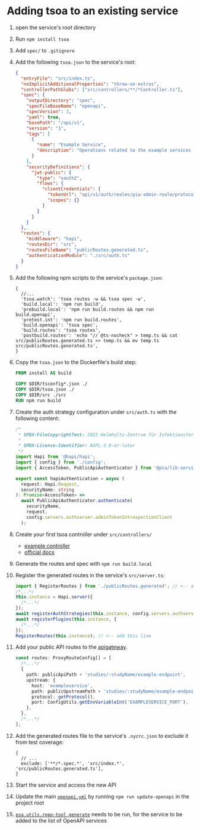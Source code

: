 # Adding tsoa to an existing service

1. open the service's root directory
2. Run `npm install tsoa`
3. Add `spec/` to `.gitignore`
4. Add the following `tsoa.json` to the service's root:

   ```json
   {
     "entryFile": "src/index.ts",
     "noImplicitAdditionalProperties": "throw-on-extras",
     "controllerPathGlobs": ["src/controllers/**/*Controller.ts"],
     "spec": {
       "outputDirectory": "spec",
       "specFileBaseName": "openapi",
       "specVersion": 3,
       "yaml": true,
       "basePath": "/api/v1",
       "version": "1",
       "tags": [
         {
           "name": "Example Service",
           "description": "Operations related to the example services domain."
         }
       ],
       "securityDefinitions": {
         "jwt-public": {
           "type": "oauth2",
           "flows": {
             "clientCredentials": {
               "tokenUrl": "api/v1/auth/realms/pia-admin-realm/protocol/openid-connect/token",
               "scopes": {}
             }
           }
         }
       }
     },
     "routes": {
       "middleware": "hapi",
       "routesDir": "src",
       "routesFileName": "publicRoutes.generated.ts",
       "authenticationModule": "./src/auth.ts"
     }
   }
   ```

5. Add the following npm scripts to the service's `package.json`:

   ```json5
   {
     //...
     'tsoa.watch': 'tsoa routes -w && tsoa spec -w',
     'build.local': 'npm run build',
     'prebuild.local': 'npm run build.routes && npm run build.openapi',
     'pretest.int': 'npm run build.routes',
     'build.openapi': 'tsoa spec',
     'build.routes': 'tsoa routes',
     'postbuild.routes': 'echo "// @ts-nocheck" > temp.ts && cat src/publicRoutes.generated.ts >> temp.ts && mv temp.ts src/publicRoutes.generated.ts',
   }
   ```

6. Copy the `tsoa.json` to the Dockerfile's build step:

   ```dockerfile
   FROM install AS build

   COPY $DIR/tsconfig*.json ./
   COPY $DIR/tsoa.json ./
   COPY $DIR/src ./src
   RUN npm run build
   ```

7. Create the auth strategy configuration under `src/auth.ts` with the following content:

   ```typescript
   /*
    * SPDX-FileCopyrightText: 2023 Helmholtz-Zentrum für Infektionsforschung GmbH (HZI) <PiaPost@helmholtz-hzi.de>
    *
    * SPDX-License-Identifier: AGPL-3.0-or-later
    */
   import Hapi from '@hapi/hapi';
   import { config } from './config';
   import { AccessToken, PublicApiAuthenticator } from '@pia/lib-service-core';

   export const hapiAuthentication = async (
     request: Hapi.Request,
     securityName: string
   ): Promise<AccessToken> =>
     await PublicApiAuthenticator.authenticate(
       securityName,
       request,
       config.servers.authserver.adminTokenIntrospectionClient
     );
   ```

8. Create your first tsoa controller under `src/controllers/`
   - [example controller](../psa.service.userservice/src/controllers/public/participantController.ts)
   - [official docs](https://tsoa-community.github.io/docs/getting-started.html#defining-a-simple-controller)
9. Generate the routes and spec with `npm run build.local`
10. Register the generated routes in the service's `src/server.ts`:

    ```typescript
    import { RegisterRoutes } from './publicRoutes.generated'; // <-- add this line
    /*...*/
    this.instance = Hapi.server({
      /*...*/
    });
    await registerAuthStrategies(this.instance, config.servers.authserver);
    await registerPlugins(this.instance, {
      /*...*/
    });
    RegisterRoutes(this.instance); // <-- add this line
    ```

11. Add your public API routes to the [apigateway](../psa.server.apigateway/src/config.ts).

    ```typescript
    const routes: ProxyRouteConfig[] = [
      /*...*/
      {
        path: publicApiPath + 'studies/:studyName/example-endpoint',
        upstream: {
          host: 'exampleservice',
          path: publicUpstreamPath + 'studies/:studyName/example-endpoint',
          protocol: getProtocol(),
          port: ConfigUtils.getEnvVariableInt('EXAMPLESERVICE_PORT'),
        },
      },
      /*...*/
    ];
    ```

12. Add the generated routes file to the service's `.nycrc.json` to exclude it from test coverage:

    ```json5
    {
      // ...
      exclude: ['**/*.spec.*', 'src/index.*', 'src/publicRoutes.generated.ts'],
    }
    ```

13. Start the service and access the new API

14. Update the main [`openapi.yml`](../docs/openapi.yml) by running `npm run update-openapi` in the project root

15. [`psa.utils.repo-tool generate`](./psa.utils.repo-tool) needs to be run, for the service to be added to the list of OpenAPI services

